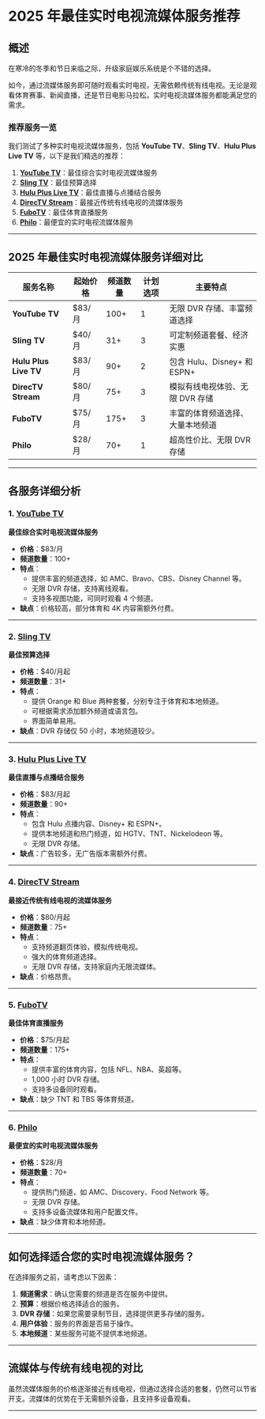 # 2025 年最佳实时电视流媒体服务推荐

## 概述
在寒冷的冬季和节日来临之际，升级家庭娱乐系统是个不错的选择。

如今，通过流媒体服务即可随时观看实时电视，无需依赖传统有线电视。无论是观看体育赛事、新闻直播，还是节日电影马拉松，实时电视流媒体服务都能满足您的需求。

### 推荐服务一览
我们测试了多种实时电视流媒体服务，包括 **YouTube TV**、**Sling TV**、**Hulu Plus Live TV** 等，以下是我们精选的推荐：

1. **[YouTube TV](https://tv.youtube.com/welcome/)**：最佳综合实时电视流媒体服务  
2. **[Sling TV](https://www.sling.com/service)**：最佳预算选择  
3. **[Hulu Plus Live TV](https://www.hulu.com/live-tv)**：最佳直播与点播结合服务  
4. **[DirecTV Stream](https://streamtv.directv.com/)**：最接近传统有线电视的流媒体服务  
5. **[FuboTV](https://www.fubo.tv/stream/tv/)**：最佳体育直播服务  
6. **[Philo](https://www.philo.com/)**：最便宜的实时电视流媒体服务  

---

## 2025 年最佳实时电视流媒体服务详细对比

| **服务名称**          | **起始价格** | **频道数量** | **计划选项** | **主要特点**                              |
|-----------------------|--------------|--------------|--------------|-------------------------------------------|
| **YouTube TV**        | $83/月       | 100+         | 1            | 无限 DVR 存储、丰富频道选择               |
| **Sling TV**          | $40/月       | 31+          | 3            | 可定制频道套餐、经济实惠                  |
| **Hulu Plus Live TV** | $83/月       | 90+          | 2            | 包含 Hulu、Disney+ 和 ESPN+               |
| **DirecTV Stream**    | $80/月       | 75+          | 3            | 模拟有线电视体验、无限 DVR 存储           |
| **FuboTV**            | $75/月       | 175+         | 3            | 丰富的体育频道选择、大量本地频道          |
| **Philo**             | $28/月       | 70+          | 1            | 超高性价比、无限 DVR 存储                 |

---

## 各服务详细分析

### 1. [YouTube TV](https://tv.youtube.com/welcome/)
**最佳综合实时电视流媒体服务**

- **价格**：$83/月  
- **频道数量**：100+  
- **特点**： 
  - 提供丰富的频道选择，如 AMC、Bravo、CBS、Disney Channel 等。
  - 无限 DVR 存储，支持离线观看。
  - 支持多视图功能，可同时观看 4 个频道。
- **缺点**：价格较高，部分体育和 4K 内容需额外付费。

---

### 2. [Sling TV](https://www.sling.com/service)
**最佳预算选择**

- **价格**：$40/月起  
- **频道数量**：31+  
- **特点**： 
  - 提供 Orange 和 Blue 两种套餐，分别专注于体育和本地频道。
  - 可根据需求添加额外频道或语言包。
  - 界面简单易用。
- **缺点**：DVR 存储仅 50 小时，本地频道较少。

---

### 3. [Hulu Plus Live TV](https://www.hulu.com/live-tv)
**最佳直播与点播结合服务**

- **价格**：$83/月起  
- **频道数量**：90+  
- **特点**： 
  - 包含 Hulu 点播内容、Disney+ 和 ESPN+。
  - 提供本地频道和热门频道，如 HGTV、TNT、Nickelodeon 等。
  - 无限 DVR 存储。
- **缺点**：广告较多，无广告版本需额外付费。

---

### 4. [DirecTV Stream](https://streamtv.directv.com/)
**最接近传统有线电视的流媒体服务**

- **价格**：$80/月起  
- **频道数量**：75+  
- **特点**： 
  - 支持频道翻页体验，模拟传统电视。
  - 强大的体育频道选择。
  - 无限 DVR 存储，支持家庭内无限流媒体。
- **缺点**：价格昂贵。

---

### 5. [FuboTV](https://www.fubo.tv/stream/tv/)
**最佳体育直播服务**

- **价格**：$75/月起  
- **频道数量**：175+  
- **特点**： 
  - 提供丰富的体育内容，包括 NFL、NBA、英超等。
  - 1,000 小时 DVR 存储。
  - 支持多设备同时观看。
- **缺点**：缺少 TNT 和 TBS 等体育频道。

---

### 6. [Philo](https://www.philo.com/)
**最便宜的实时电视流媒体服务**

- **价格**：$28/月  
- **频道数量**：70+  
- **特点**： 
  - 提供热门频道，如 AMC、Discovery、Food Network 等。
  - 无限 DVR 存储。
  - 支持多设备流媒体和用户配置文件。
- **缺点**：缺少体育和本地频道。

---

## 如何选择适合您的实时电视流媒体服务？

在选择服务之前，请考虑以下因素：
1. **频道需求**：确认您需要的频道是否在服务中提供。
2. **预算**：根据价格选择适合的服务。
3. **DVR 存储**：如果您需要录制节目，选择提供更多存储的服务。
4. **用户体验**：服务的界面是否易于操作。
5. **本地频道**：某些服务可能不提供本地频道。

---

## 流媒体与传统有线电视的对比

虽然流媒体服务的价格逐渐接近有线电视，但通过选择合适的套餐，仍然可以节省开支。流媒体的优势在于无需额外设备，且支持多设备观看。

---



